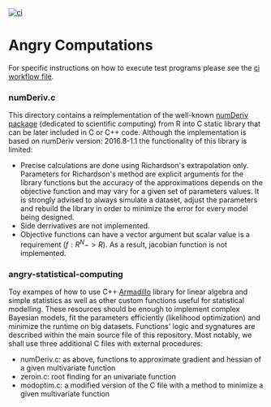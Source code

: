 [![ci](https://github.com/AngryMaciek/angry-computations/workflows/ci/badge.svg?branch=master)](https://github.com/AngryMaciek/angry-computations/actions?query=workflow%3Aci)

# Angry Computations

For specific instructions on how to execute test programs please see the [ci workflow file](https://github.com/AngryMaciek/angry-computations/blob/master/.github/workflows/ci.yml).

### numDeriv.c
This directory contains a reimplementation of the well-known [numDeriv package](https://cran.r-project.org/web/packages/numDeriv/index.html) (dedicated to scientific computing) from R into C static library that can be later included in C or C++ code. Although the implementation is based on numDeriv version: 2016.8-1.1 the functionality of this library is limited:  
* Precise calculations are done using Richardson's extrapolation only. Parameters for Richardson's method are explicit arguments for the library functions but the accuracy of the approximations depends on the objective function and may vary for a given set of parameters values. It is strongly advised to always simulate a dataset, adjust the parameters and rebuild the library in order to minimize the error for every model being designed.  
* Side derrivatives are not implemented.  
* Objective functions can have a vector argument but scalar value is a requirement ($f:R^N -> R$). As a result, jacobian function is not implemented.  

### angry-statistical-computing

Toy exampes of how to use C++ [Armadillo](http://arma.sourceforge.net/) library for linear algebra and simple statistics as well as other custom functions useful for statistical modelling. These resources should be enough to implement complex Bayesian models, fit the parameters efficiently (likelihood optimization) and minimize the runtime on big datasets. Functions' logic and sygnatures are described within the main source file of this repository. Most notably, we shall use three additional C files with external procedures:
* numDeriv.c: as above, functions to approximate gradient and hessian of a given multivariate function
* zeroin.c: root finding for an univariate function
* modoptim.c: a modified version of the C file with a method to minimize a given multivariate function
